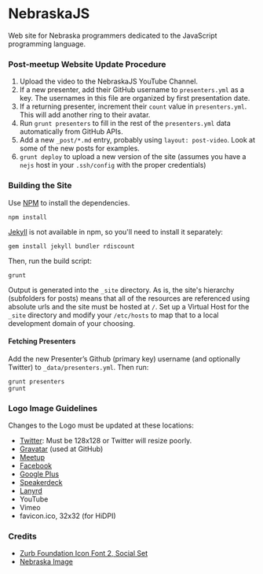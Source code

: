 NebraskaJS
==========

Web site for Nebraska programmers dedicated to the JavaScript programming language.

### Post-meetup Website Update Procedure

1. Upload the video to the NebraskaJS YouTube Channel.
1. If a new presenter, add their GitHub username to `presenters.yml` as a key. The usernames in this file are organized by first presentation date.
1. If a returning presenter, increment their `count` value in `presenters.yml`. This will add another ring to their avatar.
1. Run `grunt presenters` to fill in the rest of the `presenters.yml` data automatically from GitHub APIs.
1. Add a new `_post/*.md` entry, probably using `layout: post-video`. Look at some of the new posts for examples.
1. `grunt deploy` to upload a new version of the site (assumes you have a `nejs` host in your `.ssh/config` with the proper credentials)

### Building the Site

Use [NPM](http://npmjs.org) to install the dependencies.

    npm install

[Jekyll](https://github.com/mojombo/jekyll) is not available in npm, so you'll need to install it separately:

    gem install jekyll bundler rdiscount

Then, run the build script:

    grunt

Output is generated into the `_site` directory.  As is, the site's hierarchy (subfolders for posts) means that all of the resources are referenced using absolute urls and the site must be hosted at `/`. Set up a Virtual Host for the `_site` directory and modify your `/etc/hosts` to map that to a local development domain of your choosing.

#### Fetching Presenters

Add the new Presenter’s Github (primary key) username (and optionally Twitter) to `_data/presenters.yml`. Then run:

    grunt presenters
    grunt


### Logo Image Guidelines

Changes to the Logo must be updated at these locations:

* [Twitter](https://twitter.com/nebraskajs): Must be 128x128 or Twitter will resize poorly.
* [Gravatar](http://en.gravatar.com/) (used at GitHub)
* [Meetup](http://www.meetup.com/nebraskajs/)
* [Facebook](https://www.facebook.com/nebraskajs)
* [Google Plus](https://plus.google.com/115220697074331366039/posts)
* [Speakerdeck](speakerdeck.com/nebraskajs/)
* [Lanyrd](http://lanyrd.com/series/nebraskajs/)
* YouTube
* Vimeo
* favicon.ico, 32x32 (for HiDPI)

### Credits
* [Zurb Foundation Icon Font 2, Social Set](http://www.zurb.com/playground/foundation-icons)
* [Nebraska Image](http://en.wikipedia.org/wiki/File:Map_of_Nebraska.svg)